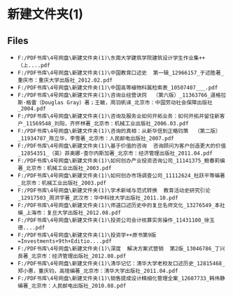 # 新建文件夹(1)

## Files

- `F:/PDF书库\4号网盘\新建文件夹(1)\东南大学建筑学院建筑设计学生作业集++（上....pdf`
- `F:/PDF书库\4号网盘\新建文件夹(1)\中国教育口述史  第一辑_12966157_于述胜著_重庆市：重庆大学出版社_2012.02.pdf`
- `F:/PDF书库\4号网盘\新建文件夹(1)\中国高等植物科属检索表_10507407___.pdf`
- `F:/PDF书库\4号网盘\新建文件夹(1)\咨询业经营诀窍  （第六版）_11363766_道格拉斯·格雷（Douglas Gray）著；王敏，周羽帆译_北京市：中国劳动社会保障出版社_2004.pdf`
- `F:/PDF书库\4号网盘\新建文件夹(1)\咨询及服务业如何开拓业务：如何开拓并留住新客户_11569548_刘阳，齐怀林著_北京市：机械工业出版社_2006.03.pdf`
- `F:/PDF书库\4号网盘\新建文件夹(1)\咨询的真相：从新华信到正略钧策  （第二版）_11934787_陈立华，李雪著_北京市：人民邮电出版社_2007.pdf`
- `F:/PDF书库\4号网盘\新建文件夹(1)\基于价值的咨询  咨询顾问为客户创造更大的价值_12854351_（英）菲奥娜·查尔内斯加著_北京市：经济管理出版社_2011.04.pdf`
- `F:/PDF书库\4号网盘\新建文件夹(1)\如何创办产业投资咨询公司_11141375_鲍春莉编著_北京市：机械工业出版社_2003.pdf`
- `F:/PDF书库\4号网盘\新建文件夹(1)\如何创办市场调查公司_11112624_杜跃平等编著_北京市：机械工业出版社_2003.pdf`
- `F:/PDF书库\4号网盘\新建文件夹(1)\学术新域与范式转换  教育活动史研究引论_12917503_周洪宇著_武汉市：华中科技大学出版社_2011.10.pdf`
- `F:/PDF书库\4号网盘\新建文件夹(1)\师道口述历史中的复旦名师文化_13276549_本社编_上海市：复旦大学出版社_2012.08.pdf`
- `F:/PDF书库\4号网盘\新建文件夹(1)\投资公司会计核算实务操作_11431100_徐玉德....pdf`
- `F:/PDF书库\4号网盘\新建文件夹(1)\投资学++原书第9版=Investments+9th+Editio....pdf`
- `F:/PDF书库\4号网盘\新建文件夹(1)\深度  解决方案式营销  第2版_13046786_丁兴良著_北京市：经济管理出版社_2012.08.pdf`
- `F:/PDF书库\4号网盘\新建文件夹(1)\清华记忆：清华大学老校友口述历史_12815468_郑小惠，董庆钧，高瑄编著_北京市：清华大学出版社_2011.04.pdf`
- `F:/PDF书库\4号网盘\新建文件夹(1)\销售提成设计精细化管理全案_12607733_韩伟静编著_北京市：人民邮电出版社_2010.08.pdf`
